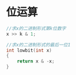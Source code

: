 #  位运算

```c++
//求x的二进制形式第k位数字
x >> k & 1;

//求x的二进制形式的最后一位1
int lowbit(int x) 
{
    return x & -x;
}
```
